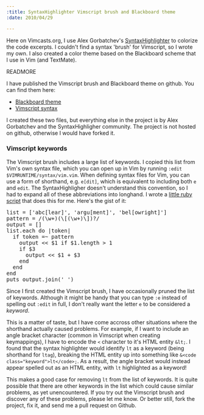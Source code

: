 ```yaml
--- 
:title: SyntaxHighlighter Vimscript brush and Blackboard theme
:date: 2010/04/29

---
```


Here on Vimcasts.org, I use Alex Gorbatchev's [SyntaxHighlighter][sh] to colorize the code excerpts. I couldn't find a syntax 'brush' for Vimscript, so I wrote my own. I also created a color theme based on the Blackboard scheme that I use in Vim (and TextMate). 

[sh]: http://alexgorbatchev.com/wiki/SyntaxHighlighter


READMORE

I have published the Vimscript brush and Blackboard theme on github. You can find them here:

* [Blackboard theme][blackboard]
* [Vimscript syntax][vimscript]

I created these two files, but everything else in the project is by Alex Gorbatchev and the SyntaxHighligher community. The project is not hosted on github, otherwise I would have forked it.

### Vimscript keywords

The Vimscript brush includes a large list of keywords. I copied this list from Vim's own syntax file, which you can open up in Vim by running `:edit $VIMRUNTIME/syntax/vim.vim`. When defining syntax files for Vim, you can use a form of shorthand, e.g. `e[dit]`, which is equivalent to including both `e` and `edit`. The SyntaxHighligher doesn't understand this convention, so I had to expand all of these abbreviations into longhand. I wrote a [little ruby script][expander] that does this for me. Here's the gist of it:

<pre class="brush: ruby">
list = ['abc[lear]', 'argu[ment]', 'bel[owright]']
pattern = /(\w+)(\[(\w+)\])?/
output = []
list.each do |token|
  if token =~ pattern
    output &lt;&lt; $1 if $1.length &gt; 1
    if $3
      output &lt;&lt; $1 + $3
    end
  end
end
puts output.join(' ')
</pre>

Since I first created the Vimscript brush, I have occasionally pruned the list of keywords. Although it might be handy that you can type `:e` instead of spelling out `:edit` in full, I don't really want the letter `e` to be considered a *keyword*. 

This is a matter of taste, but I have come accross other situations where the shorthand actually caused problems. For example, if I want to include an angle bracket character (common in Vimscript when creating keymappings), I have to encode the `<` character to it's HTML entity `&lt;`. I found that the syntax highlighter would identify `lt` as a keyword (being shorthand for `ltag`), breaking the HTML entity up into something like `&<code class="keyword">lt</code>;`. As a result, the angle bracket would instead appear spelled out as an HTML entity, with `lt` highlighted as a keyword!

This makes a good case for removing `lt` from the list of keywords. It is quite possible that there are other keywords in the list which could cause similar problems, as yet unencountered. If you try out the Vimscript brush and discover any of these problems, please let me know. Or better still, fork the project, fix it, and send me a pull request on Github.


[blackboard]: http://github.com/nelstrom/SyntaxHighlighter/blob/master/styles/shThemeBlackboard.css
[vimscript]: http://github.com/nelstrom/SyntaxHighlighter/blob/master/scripts/shBrushVimscript.js
[expander]: http://github.com/nelstrom/SyntaxHighlighter/blob/master/expander.rb
